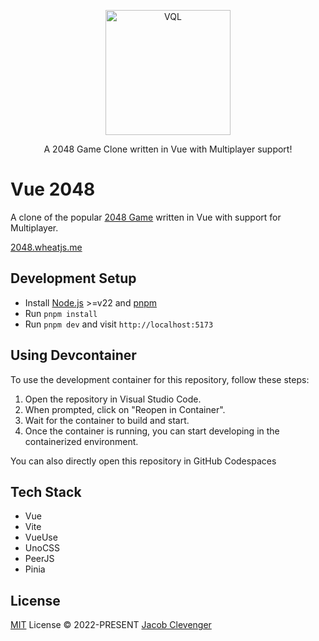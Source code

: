<p align="center">
  <img src='./public/favicon.svg' alt="VQL" width="200">
</p>

<p align="center">
  A 2048 Game Clone written in Vue with Multiplayer support!
</p>

# Vue 2048
A clone of the popular [2048 Game](https://play2048.co/) written in Vue with support for Multiplayer.

[2048.wheatjs.me](https://2048.wheatjs.me)

## Development Setup

- Install [Node.js](https://nodejs.org/en/) >=v22 and [pnpm](https://pnpm.io/)
- Run `pnpm install`
- Run `pnpm dev` and visit `http://localhost:5173`

## Using Devcontainer

To use the development container for this repository, follow these steps:

1. Open the repository in Visual Studio Code.
2. When prompted, click on "Reopen in Container".
3. Wait for the container to build and start.
4. Once the container is running, you can start developing in the containerized environment.

You can also directly open this repository in GitHub Codespaces

## Tech Stack
- Vue
- Vite
- VueUse
- UnoCSS
- PeerJS
- Pinia

## License



[MIT](./LICENSE) License © 2022-PRESENT [Jacob Clevenger](https://github.com/wheatjs)
